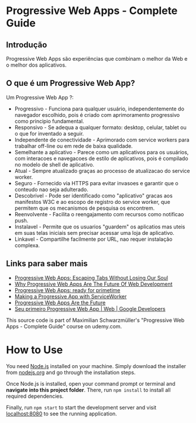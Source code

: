 
# Progressive Web Apps - Complete Guide

## Introdução

Progressive Web Apps são experiências que combinam o melhor da Web e o melhor dos aplicativos.

## O que é um Progressive Web App?

Um Progressive Web App ?:
   * Progressivo - Funciona para qualquer usuário, independentemente do navegador escolhido, pois é criado com aprimoramento progressivo como principio fundamental.
   * Responsivo -  Se adequa a qualquer formato: desktop, celular, tablet ou o que for inventado a seguir.
   * Independente de conectividade - Aprimorado com service workers para trabalhar off-line ou em rede de baixa qualidade.
   * Semelhante a aplicativo - Parece como um aplicativos para os usuários, com interacoes e navegacoes de estilo de aplicativos, pois é compilado no modelo de shell de aplicativo.
   * Atual -  Sempre atualizado graças ao processo de atualizacao do service worker.
   * Seguro - Fornecido via HTTPS para evitar invasoes e garantir que o conteudo nao seja adulterado.
   * Descobrivel - Pode ser identificado como "aplicativo" gracas aos manifestos W3C e ao escopo de registro do service worker, que permitem que os mecanismos de pesquisa os encontrem.
   * Reenvolvente - Facilita o reengajamento com recursos como notificao push.
   * Instalavel - Permite que os usuarios "guardem" os aplicatios mas uteis em suas telas iniciais sem precisar acessar uma loja de aplicativo.
   * Linkavel - Compartilhe facilmente por URL, nao requer instalação complexa.

## Links para saber mais
* [Progressive Web Apps: Escaping Tabs Without Losing Our Soul](https://infrequently.org/2015/06/progressive-apps-escaping-tabs-without-losing-our-soul/)
* [Why Progressive Web Apps Are The Future Of Web Development](https://www.applause.com/blog/application-shell-architecture/)
* [Progressive Web Apps: ready for primetime](http://www.brucelawson.co.uk/2015/progressive-web-apps-ready-for-primetime/)
* [Making a Progressive App with ServiceWorker](https://ponyfoo.com/articles/progressive-app-serviceworker)
* [Progressive Web Apps Are the Future](https://dev.opera.com/blog/progressive-web-apps-future/)
* [Seu primeiro Progressive Web App | Web | Google Developers](https://developers.google.com/web/fundamentals/codelabs/your-first-pwapp/?hl=pt-br)

This source code is part of Maximilian Schwarzmüller's "Progressive Web Apps - Complete Guide" course on udemy.com.

# How to Use
You need [Node.js](https://nodejs.org) installed on your machine. Simply download the installer from [nodejs.org](https://nodejs.org) and go through the installation steps.

Once Node.js is installed, open your command prompt or terminal and **navigate into this project folder**. There, run `npm install` to install all required dependencies.

Finally, run `npm start` to start the development server and visit [localhost:8080](http://localhost:8080) to see the running application.
